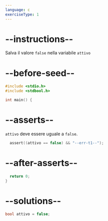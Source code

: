 ```yaml
---
language: c
exerciseType: 1
---
```


# --instructions--

Salva il valore `false` nella variabile `attivo`

# --before-seed--

```c
#include <stdio.h>
#include <stdbool.h>

int main() {
```

# --asserts--

`attivo` deve essere uguale a `false`.

```c
  assert((attivo == false) && "--err-t1--");
```

# --after-asserts--

```c
  return 0;
}
```

# --solutions--

```c
bool attivo = false;
```
